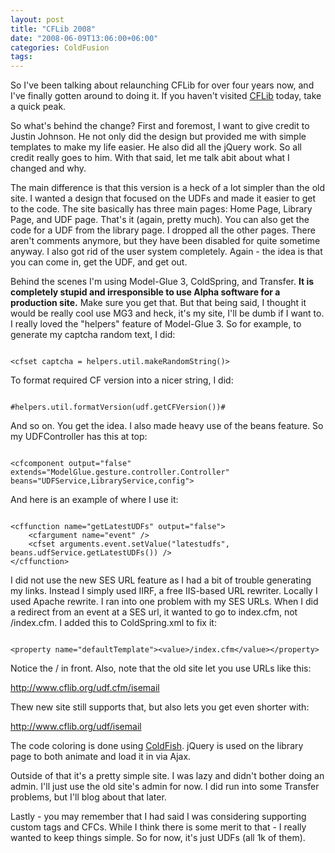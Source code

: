 ```yaml
---
layout: post
title: "CFLib 2008"
date: "2008-06-09T13:06:00+06:00"
categories: ColdFusion 
tags: 
---
```


So I've been talking about relaunching CFLib for over four years now, and I've finally gotten around to doing it. If you haven't visited <a href="http://www.cflib.org">CFLib</a> today, take a quick peak.
<!--more-->
So what's behind the change? First and foremost, I want to give credit to Justin Johnson. He not only did the design but provided me with simple templates to make my life easier. He also did all the jQuery work. So all credit really goes to him. With that said, let me talk abit about what I changed and why.

The main difference is that this version is a heck of a lot simpler than the old site. I wanted a design that focused on the UDFs and made it easier to get to the code. The site basically has three main pages: Home Page, Library Page, and UDF page. That's it (again, pretty much). You can also get the code for a UDF from the library page. I dropped all the other pages. There aren't comments anymore, but they have been disabled for quite sometime anyway. I also got rid of the user system completely. Again - the idea is that you can come in, get the UDF, and get out. 

Behind the scenes I'm using Model-Glue 3, ColdSpring, and Transfer. <b>It is completely stupid and irresponsible to use Alpha software for a production site.</b> Make sure you get that. But that being said, I thought it would be really cool use MG3 and heck, it's my site, I'll be dumb if I want to. I really loved the "helpers" feature of Model-Glue 3. So for example, to generate my captcha random text, I did:

<code>
&lt;cfset captcha = helpers.util.makeRandomString()&gt;
</code>

To format required CF version into a nicer string, I did:

<code>
#helpers.util.formatVersion(udf.getCFVersion())# 
</code>

And so on. You get the idea. I also made heavy use of the beans feature. So my UDFController has this at top:

<code>
&lt;cfcomponent output="false" extends="ModelGlue.gesture.controller.Controller" beans="UDFService,LibraryService,config"&gt;
</code>

And here is an example of where I use it:

<code>
&lt;cffunction name="getLatestUDFs" output="false"&gt;
	&lt;cfargument name="event" /&gt;
	&lt;cfset arguments.event.setValue("latestudfs", beans.udfService.getLatestUDFs()) /&gt;
&lt;/cffunction&gt;
</code>

I did not use the new SES URL feature as I had a bit of trouble generating my links. Instead I simply used IIRF, a free IIS-based URL rewriter. Locally I used Apache rewrite. I ran into one problem with my SES URLs. When I did a redirect from an event at a SES url, it wanted to go to index.cfm, not /index.cfm. I added this to ColdSpring.xml to fix it:

<code>
&lt;property name="defaultTemplate"&gt;&lt;value&gt;/index.cfm&lt;/value&gt;&lt;/property&gt;	
</code>

Notice the / in front. Also, note that the old site let you use URLs like this:

http://www.cflib.org/udf.cfm/isemail

Thew new site still supports that, but also lets you get even shorter with:

http://www.cflib.org/udf/isemail

The code coloring is done using <a href="http://coldfish.riaforge.org">ColdFish</a>. jQuery is used on the library page to both animate and load it in via Ajax.

Outside of that it's a pretty simple site. I was lazy and didn't bother doing an admin. I'll just use the old site's admin for now. I did run into some Transfer problems, but I'll blog about that later.

Lastly - you may remember that I had said I was considering supporting custom tags and CFCs. While I think there is some merit to that - I really wanted to keep things simple. So for now, it's just UDFs (all 1k of them).